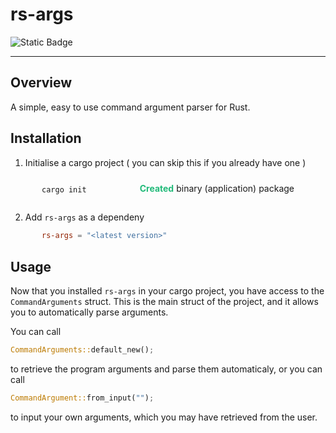 # rs-args
![Static Badge](https://img.shields.io/badge/crates-io-f66a00?link=https%3A%2F%2Fcrates.io%2Fcrates%2Frs-args)
***
## Overview
A simple, easy to use command argument parser for Rust.

## Installation
1. Initialise a cargo project ( you can skip this if you already have one )
<div style="display: flex; justify-content: space-between; padding: 0 50px 0 50px;">
<div>

```bash
cargo init
```
</div>
<div style="padding-top: 10px;">
    <span style="color: #21ba79; font-weight: 700; margin-right: 4px">Created</span>binary (application) package
</div>
</div>

2. Add `rs-args` as a dependeny
<div style="padding: 0 50px 0 50px;">

```toml
rs-args = "<latest version>"
```
</div>

## Usage
Now that you installed `rs-args` in your cargo project, you have
access to the `CommandArguments` struct. This is the main struct
of the project, and it allows you to automatically parse arguments.

You can call
```rust
CommandArguments::default_new();
```

to retrieve the program arguments and parse them automaticaly, or
you can call
```rust
CommandArgument::from_input("");
```

to input your own arguments, which you may have retrieved from the
user.